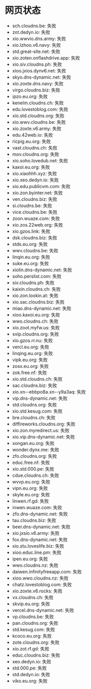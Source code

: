# 网页状态
- sch.cloudns.be: 失败
- zot.dedyn.io: 失败
- xio.wwvio.dns.army: 失败
- xio.lzhoo.v6.navy: 失败
- std.great-site.net: 失败
- xio.zoten.onflashdrive.app: 失败
- xio.siv.cloudns.ph: 失败
- xioo.jxios.dynv6.net: 失败
- skyo.dns-dynamic.net: 失败
- xio.zoxte.dns.navy: 失败
- virgo.cloudns.biz: 失败
- ipzo.eu.org: 失败
- kenelm.cloudns.ch: 失败
- edu.lovestoblog.com: 失败
- xio.std.cloudns.org: 失败
- xio.wwv.cloudns.be: 失败
- xio.zoxte.v6.army: 失败
- edu.42web.io: 失败
- ricpig.eu.org: 失败
- vast.cloudns.ch: 失败
- mov.cloudns.org: 失败
- xio.soho.lovedub.net: 失败
- kaxoi.eu.org: 失败
- xio.xiaohhh.xyz: 失败
- xio.xeo.dedyn.io: 失败
- xio.edu.publicvm.com: 失败
- xio.zon.byinter.net: 失败
- ven.cloudns.biz: 失败
- si.cloudns.be: 失败
- vice.cloudns.be: 失败
- zoon.wuaze.com: 失败
- xio.zos.22web.org: 失败
- xio.gzos.link: 失败
- dsk.cloudns.biz: 失败
- stds.eu.org: 失败
- wwv.cloudns.be: 失败
- linqin.eu.org: 失败
- suke.eu.org: 失败
- xiolin.dns-dynamic.net: 失败
- soho.perslist.com: 失败
- siv.cloudns.ph: 失败
- kaixin.cloudns.ch: 失败
- xio.zon.lookin.at: 失败
- xio.sac.cloudns.biz: 失败
- miao.dns-dynamic.net: 失败
- xioo.kaxoi.eu.org: 失败
- wwo.cloudns.ch: 失败
- xio.zoot.myfw.us: 失败
- svip.cloudns.org: 失败
- xio.gzos.rr.nu: 失败
- vercl.eu.org: 失败
- linqing.eu.org: 失败
- vipk.eu.org: 失败
- zosx.eu.org: 失败
- zok.free.nf: 失败
- xio.std.cloudns.ch: 失败
- sac.cloudns.biz: 失败
- xio.xn--ebbpo8a.xn--y9a3aq: 失败
- vip.dns-dynamic.net: 失败
- std.cloudns.org: 失败
- xio.std.kesug.com: 失败
- bre.cloudns.ch: 失败
- diffireworks.cloudns.org: 失败
- xio.zon.myredirect.us: 失败
- xio.vip.dns-dynamic.net: 失败
- xongan.eu.org: 失败
- wonder.dynx.me: 失败
- zfo.cloudns.org: 失败
- educ.free.nf: 失败
- xio.std.000.pe: 失败
- cdue.cloudns.ch: 失败
- wvvp.eu.org: 失败
- vipn.eu.org: 失败
- skyle.eu.org: 失败
- linwen.rf.gd: 失败
- inwen.wuaze.com: 失败
- zfo.dns-dynamic.net: 失败
- tau.cloudns.biz: 失败
- beer.dns-dynamic.net: 失败
- xio.jxsio.v6.army: 失败
- fox.dns-dynamic.net: 失败
- xio.stu.loveslife.biz: 失败
- xioo.educ.line.pm: 失败
- ipen.eu.org: 失败
- wwo.cloudns.nz: 失败
- daiwen.infinityfreeapp.com: 失败
- xioo.wwo.cloudns.nz: 失败
- chatz.lovestoblog.com: 失败
- xio.zoxte.v6.rocks: 失败
- vx.cloudns.ch: 失败
- skvip.eu.org: 失败
- vercel.dns-dynamic.net: 失败
- vp.cloudns.be: 失败
- pan.cloudns.org: 失败
- std.kesug.com: 失败
- kcoco.eu.org: 失败
- zote.cloudns.org: 失败
- xio.zot.rf.gd: 失败
- educ.cloudns.biz: 失败
- xeo.dedyn.io: 失败
- std.000.pe: 失败
- std.dedyn.io: 失败
- viko.eu.org: 失败
